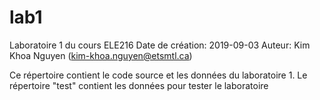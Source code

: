 # lab1
Laboratoire 1 du cours ELE216
Date de création: 2019-09-03
Auteur: Kim Khoa Nguyen (kim-khoa.nguyen@etsmtl.ca)

Ce répertoire contient le code source et les données du laboratoire 1.
Le répertoire "test" contient les données pour tester le laboratoire
